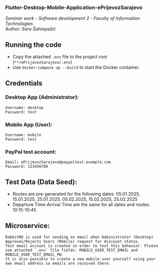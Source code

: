 <h3>Flutter-Desktop-Mobile-Application-ePrijevozSarajevo</h3>
<i>Seminar work - Software development 2 - Faculty of Information Technologies</i> </br>
<i>Author: Sara Šahinpašić</i> </br>

## Running the code
- Copy the attached `.env` file to the project root (`**/ePrijevozSarajevo/.env`)
- Use ```docker-compose up --build``` to start the Docker container.

## Credentials

### Desktop App (Administrator):
	Username: desktop
	Password: test

### Mobile App (User):
	Username: mobile
	Password: test
 
### PayPal test account:
	Email: ePrijevozSarajevo@paypaltest.example.com
	Password: 123456789

## Test Data (Data Seed):
- Routes are pre-generated for the following dates: 05.01.2025, 15.01.2025, 25.01.2025, 05.02.2025, 15.02.2025, 25.02.2025
- Departure Time-Arrival Time are the same for all dates and routes: 10:15-10:45 

## Microservice:
    RabbitMQ is used for sending an email when Administrator (Desktop) Approves/Rejects Users (Mobile) request for discount status.
    Test email account is created in order to test this behavior. Please see attached `.env` file fields: MOBILE_USER_TEST_EMAIL and MOBILE_USER_TEST_EMAIL_PW.
    It is also possible to create a new mobile user yourself using your own email address so emails are received there.    